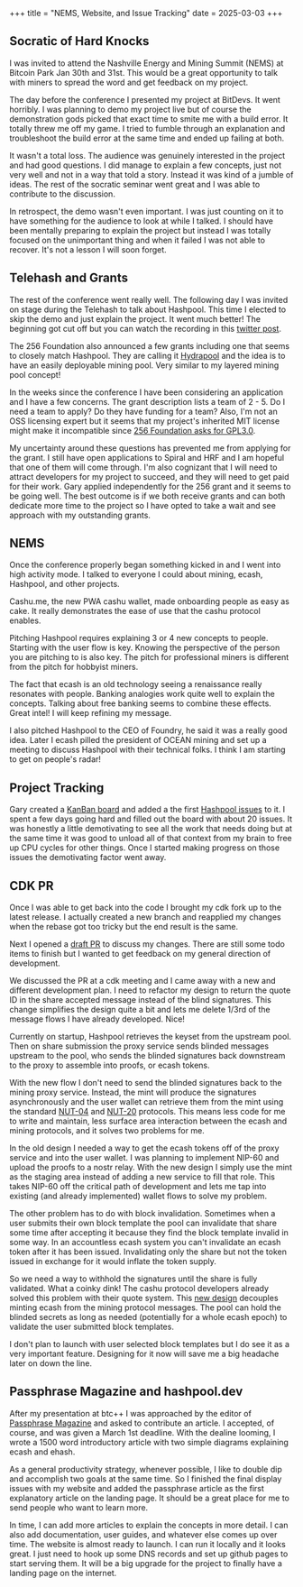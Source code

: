 +++
title = "NEMS, Website, and Issue Tracking"
date = 2025-03-03
+++

## Socratic of Hard Knocks

I was invited to attend the Nashville Energy and Mining Summit (NEMS) at Bitcoin Park Jan 30th and 31st. This would be a great opportunity to talk with miners to spread the word and get feedback on my project.

The day before the conference I presented my project at BitDevs. It went horribly. I was planning to demo my project live but of course the demonstration gods picked that exact time to smite me with a build error. It totally threw me off my game. I tried to fumble through an explanation and troubleshoot the build error at the same time and ended up failing at both.

It wasn't a total loss. The audience was genuinely interested in the project and had good questions. I did manage to explain a few concepts, just not very well and not in a way that told a story. Instead it was kind of a jumble of ideas. The rest of the socratic seminar went great and I was able to contribute to the discussion.

In retrospect, the demo wasn't even important. I was just counting on it to have something for the audience to look at while I talked. I should have been mentally preparing to explain the project but instead I was totally focused on the unimportant thing and when it failed I was not able to recover. It's not a lesson I will soon forget.

## Telehash and Grants

The rest of the conference went really well. The following day I was invited on stage during the Telehash to talk about Hashpool. This time I elected to skip the demo and just explain the project. It went much better! The beginning got cut off but you can watch the recording in this [twitter post](https://x.com/bitcoinpark_/status/1884708999154852093).

The 256 Foundation also announced a few grants including one that seems to closely match Hashpool. They are calling it [Hydrapool](https://github.com/The-256-Foundation/Hydra-Pool-website) and the idea is to have an easily deployable mining pool. Very similar to my layered mining pool concept!

In the weeks since the conference I have been considering an application and I have a few concerns. The grant description lists a team of 2 - 5. Do I need a team to apply? Do they have funding for a team? Also, I'm not an OSS licensing expert but it seems that my project's inherited MIT license might make it incompatible since [256 Foundation asks for GPL3.0](https://x.com/econoalchemist/status/1890071218486915396).

My uncertainty around these questions has prevented me from applying for the grant. I still have open applications to Spiral and HRF and I am hopeful that one of them will come through. I'm also cognizant that I will need to attract developers for my project to succeed, and they will need to get paid for their work. Gary applied independently for the 256 grant and it seems to be going well. The best outcome is if we both receive grants and can both dedicate more time to the project so I have opted to take a wait and see approach with my outstanding grants.

## NEMS

Once the conference properly began something kicked in and I went into high activity mode. I talked to everyone I could about mining, ecash, Hashpool, and other projects.

Cashu.me, the new PWA cashu wallet, made onboarding people as easy as cake. It really demonstrates the ease of use that the cashu protocol enables.

Pitching Hashpool requires explaining 3 or 4 new concepts to people. Starting with the user flow is key. Knowing the perspective of the person you are pitching to is also key. The pitch for professional miners is different from the pitch for hobbyist miners.

The fact that ecash is an old technology seeing a renaissance really resonates with people. Banking analogies work quite well to explain the concepts. Talking about free banking seems to combine these effects. Great intel! I will keep refining my message.

I also pitched Hashpool to the CEO of Foundry, he said it was a really good idea. Later I ecash pilled the president of OCEAN mining and set up a meeting to discuss Hashpool with their technical folks. I think I am starting to get on people's radar!

## Project Tracking

Gary created a [KanBan board](https://github.com/users/vnprc/projects/2) and added a the first [Hashpool issues](https://github.com/vnprc/hashpool/issues) to it. I spent a few days going hard and filled out the board with about 20 issues. It was honestly a little demotivating to see all the work that needs doing but at the same time it was good to unload all of that context from my brain to free up CPU cycles for other things. Once I started making progress on those issues the demotivating factor went away.

## CDK PR

Once I was able to get back into the code I brought my cdk fork up to the latest release. I actually created a new branch and reapplied my changes when the rebase got too tricky but the end result is the same.

Next I opened a [draft PR](https://github.com/cashubtc/cdk/pull/605) to discuss my changes. There are still some todo items to finish but I wanted to get feedback on my general direction of development.

We discussed the PR at a cdk meeting and I came away with a new and different development plan. I need to refactor my design to return the quote ID in the share accepted message instead of the blind signatures. This change simplifies the design quite a bit and lets me delete 1/3rd of the message flows I have already developed. Nice!

Currently on startup, Hashpool retrieves the keyset from the upstream pool. Then on share submission the proxy service sends blinded messages upstream to the pool, who sends the blinded signatures back downstream to the proxy to assemble into proofs, or ecash tokens.

With the new flow I don't need to send the blinded signatures back to the mining proxy service. Instead, the mint will produce the signatures asynchronously and the user wallet can retrieve them from the mint using the standard [NUT-04](https://cashubtc.github.io/nuts/04/) and [NUT-20](https://cashubtc.github.io/nuts/20/) protocols. This means less code for me to write and maintain, less surface area interaction between the ecash and mining protocols, and it solves two problems for me.

In the old design I needed a way to get the ecash tokens off of the proxy service and into the user wallet. I was planning to implement NIP-60 and upload the proofs to a nostr relay. With the new design I simply use the mint as the staging area instead of adding a new service to fill that role. This takes NIP-60 off the critical path of development and lets me tap into existing (and already implemented) wallet flows to solve my problem.

The other problem has to do with block invalidation. Sometimes when a user submits their own block template the pool can invalidate that share some time after accepting it because they find the block template invalid in some way. In an accountless ecash system you can't invalidate an ecash token after it has been issued. Invalidating only the share but not the token issued in exchange for it would inflate the token supply.

So we need a way to withhold the signatures until the share is fully validated. What a coinky dink! The cashu protocol developers already solved this problem with their quote system. This [new design](https://github.com/cashubtc/cdk/pull/605#issuecomment-2669117208) decouples minting ecash from the mining protocol messages. The pool can hold the blinded secrets as long as needed (potentially for a whole ecash epoch) to validate the user submitted block templates.

I don't plan to launch with user selected block templates but I do see it as a very important feature. Designing for it now will save me a big headache later on down the line.

## Passphrase Magazine and hashpool.dev

After my presentation at btc++ I was approached by the editor of [Passphrase Magazine](https://passphrasemagazine.com/) and asked to contribute an article. I accepted, of course, and was given a March 1st deadline. With the dealine looming, I wrote a 1500 word introductory article with two simple diagrams explaining ecash and ehash.

As a general productivity strategy, whenever possible, I like to double dip and accomplish two goals at the same time. So I finished the final display issues with my website and added the passphrase article as the first explanatory article on the landing page. It should be a great place for me to send people who want to learn more.

In time, I can add more articles to explain the concepts in more detail. I can also add documentation, user guides, and whatever else comes up over time. The website is almost ready to launch. I can run it locally and it looks great. I just need to hook up some DNS records and set up github pages to start serving them. It will be a big upgrade for the project to finally have a landing page on the internet.
